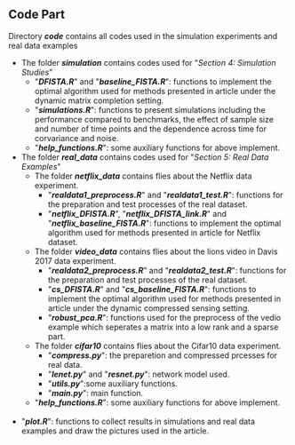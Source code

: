 ## Code Part


  Directory <strong><em>code</em></strong> contains all codes used in the simulation experiments and real data examples 
    <ul>
        <li>The folder <strong><em>simulation</em></strong> contains codes used for "<em>Section 4: Simulation Studies</em>"
        <ul>
            <li>"<strong><em>DFISTA.R</em></strong>" and "<strong><em>baseline_FISTA.R</em></strong>": functions to implement the optimal algorithm used for methods presented in article under the dynamic matrix completion setting.</li>
            <li> "<strong><em>simulations.R</em></strong>": functions to present simulations including the performance compared to benchmarks, the effect of sample size and number of time points and the dependence across time for corvariance and noise.</li>
            <li> "<strong><em>help_functions.R</em></strong>": some auxiliary functions for above implement.</li>
        </ul>
        </li>
        <li> The folder <strong><em>real_data</em></strong> contains codes used for "<em>Section 5: Real Data Examples</em>"
        <ul>
            <li>The folder <strong><em>netflix_data</em></strong> contains flies about the Netflix data experiment.
	        <ul>
		        <li>"<strong><em>realdata1_preprocess.R</em></strong>" and "<strong><em>realdata1_test.R</em></strong>": functions for the preparation and test processes of the real dataset.</li>
		        <li>"<strong><em>netflix_DFISTA.R</em></strong>", "<strong><em>netflix_DFISTA_link.R</em></strong>" and "<strong><em>netflix_baseline_FISTA.R</em></strong>": functions to implement the optimal algorithm used for methods presented in article for Netflix dataset.</li>
	        </ul>
            </li>
            <li>The folder <strong><em>video_data</em></strong> contains flies about the lions video in Davis 2017 data experiment.
	        <ul>
		       <li>"<strong><em>realdata2_preprocess.R</em></strong>" and "<strong><em>realdata2_test.R</em></strong>": functions for the preparation and test processes of the real dataset.</li>
		        <li>"<strong><em>cs_DFISTA.R</em></strong>" and "<strong><em>cs_baseline_FISTA.R</em></strong>": functions to implement the optimal algorithm used for methods presented in article under the dynamic compressed sensing setting.</li>
		        <li>"<strong><em>robust_pca.R</em></strong>": functions used for the preprocess of the vedio example which seperates a matrix into a low rank and a sparse part.</li>
	        </ul>
            </li>
            <li>The folder <strong><em>cifar10</em></strong> contains flies about the Cifar10 data experiment.
	        <ul>
		        <li>"<strong><em>compress.py</em></strong>": the preparetion and compressed prcesses for real data.</li>
		        <li>"<strong><em>lenet.py</em></strong>" and "<strong><em>resnet.py</em></strong>": network model used.</li>
		        <li>"<strong><em>utils.py</em></strong>":some auxiliary functions.</li>
		        <li>"<strong><em>main.py</em></strong>": main function.</li>
	        </ul>
            </li>
            <li> "<strong><em>help_functions.R</em></strong>": some auxiliary functions for above implement.</li>   
        </ul>
        </li>
        <li>"<strong><em>plot.R</em></strong>": functions to collect results in simulations and real data examples and draw the pictures used in the article.</li>
    </ul>
            
